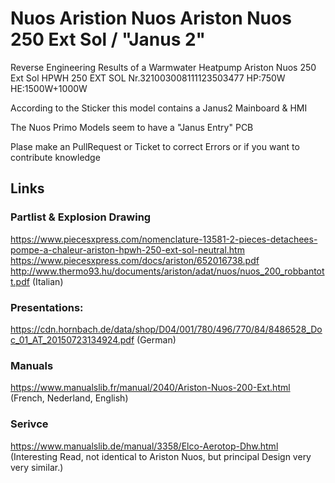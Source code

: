 # Nuos Aristion Nuos Ariston Nuos 250 Ext Sol / "Janus 2"

Reverse Engineering Results of  a
Warmwater Heatpump 
Ariston Nuos 250 Ext Sol
HPWH 250 EXT SOL Nr.321003008111123503477
HP:750W
HE:1500W+1000W

According to the Sticker this model contains a 
Janus2 Mainboard & HMI

The Nuos Primo Models seem to have a "Janus Entry" PCB  

Plase make an PullRequest or Ticket  to correct Errors or if you want to contribute knowledge

## Links
### Partlist & Explosion Drawing 
https://www.piecesxpress.com/nomenclature-13581-2-pieces-detachees-pompe-a-chaleur-ariston-hpwh-250-ext-sol-neutral.htm
https://www.piecesxpress.com/docs/ariston/652016738.pdf
http://www.thermo93.hu/documents/ariston/adat/nuos/nuos_200_robbantott.pdf (Italian)

### Presentations:
https://cdn.hornbach.de/data/shop/D04/001/780/496/770/84/8486528_Doc_01_AT_20150723134924.pdf (German)

### Manuals
https://www.manualslib.fr/manual/2040/Ariston-Nuos-200-Ext.html (French, Nederland, English)

### Serivce 
https://www.manualslib.de/manual/3358/Elco-Aerotop-Dhw.html (Interesting Read, not identical to Ariston Nuos, but principal Design very very similar.)

